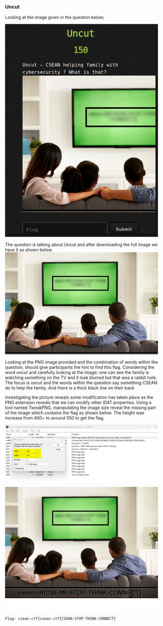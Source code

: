### Uncut 
Looking at the image given in the question below; 

![Alt Text](https://raw.githubusercontent.com/cyberexpertsng/cseanctfv1/main/Stego/Uncut/2023-07-12_15-23.png)

The question is talking about Uncut and after downloading the full image we have it as shown below.
![Alt Text](https://raw.githubusercontent.com/cyberexpertsng/cseanctfv1/main/Stego/Uncut/uncut%20-%20helping%20family%20with%20cybersecurity.png)

Looking at the PNG image provided and the combination of words within the question; should give participants the hint to find this flag. Considering the word uncut and carefully looking at the image; one can see the family is watching something on the TV and it look blurred but that was a rabbit hole. The focus is uncut and the words within the question say something CSEAN do to help the family. And there is a thick black line on their back

Investigating the picture reveals some modification has taken place as the PNG extension reveals that we can modify other IDAT properties. Using a tool named TweakPNG, manipulating the image size reveal the missing part of the image which contains the flag as shown below. The height was increase from 400+ to around 550 to get the flag.

![](https://raw.githubusercontent.com/cyberexpertsng/cseanctfv1/main/Stego/Uncut/edit.png)

![](https://raw.githubusercontent.com/cyberexpertsng/cseanctfv1/main/Stego/Uncut/uncut%20-%20helping%20family%20with%20cybersecurity%202.png)

```
Flag: csean-ctf{csean-ctf{CSEAN-STOP-THINK-CONNECT}
```
